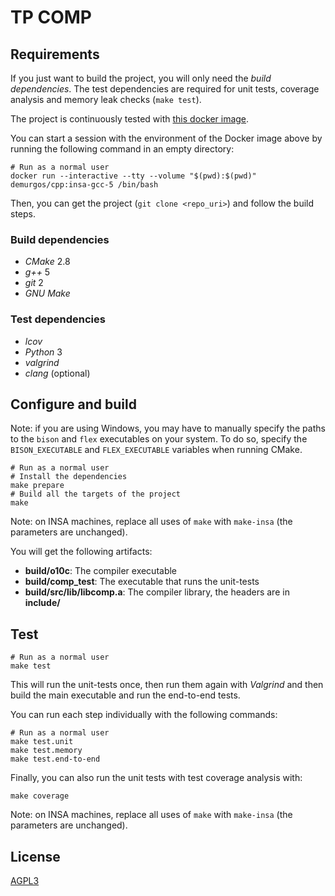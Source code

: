 # TP COMP

## Requirements

If you just want to build the project, you will only need the _build dependencies_.
The test dependencies are required for unit tests, coverage analysis and memory leak checks (`make test`).

The project is continuously tested with [this docker image](https://raw.githubusercontent.com/demurgos/docker-cpp/master/insa/Dockerfile).

You can start a session with the environment of the Docker image above by running
the following command in an empty directory:

```shell
# Run as a normal user
docker run --interactive --tty --volume "$(pwd):$(pwd)" demurgos/cpp:insa-gcc-5 /bin/bash
```

Then, you can get the project (`git clone <repo_uri>`) and follow the build steps.

### Build dependencies

- _CMake_ 2.8
- _g++_ 5
- _git_ 2
- _GNU Make_

### Test dependencies

- _lcov_
- _Python_ 3
- _valgrind_
- _clang_ (optional)

## Configure and build

Note: if you are using Windows, you may have to manually specify the paths to the `bison` and `flex` executables on your system.
To do so, specify the `BISON_EXECUTABLE` and `FLEX_EXECUTABLE` variables when running CMake.

```shell
# Run as a normal user
# Install the dependencies
make prepare
# Build all the targets of the project
make
```

Note: on INSA machines, replace all uses of `make` with `make-insa` (the parameters are unchanged).

You will get the following artifacts:

- **build/o10c**: The compiler executable
- **build/comp_test**: The executable that runs the unit-tests
- **build/src/lib/libcomp.a**: The compiler library, the headers are in **include/**

## Test

```shell
# Run as a normal user
make test
```

This will run the unit-tests once, then run them again with _Valgrind_ and then build
the main executable and run the end-to-end tests.

You can run each step individually with the following commands:

```shell
# Run as a normal user
make test.unit
make test.memory
make test.end-to-end
```

Finally, you can also run the unit tests with test coverage analysis with:

```shell
make coverage
```

Note: on INSA machines, replace all uses of `make` with `make-insa` (the parameters are unchanged).

## License

[AGPL3](./LICENSE.md)
